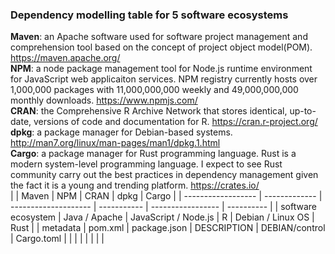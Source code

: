 ### Dependency modelling table for 5 software ecosystems

**Maven**: an Apache software used for software project management and comprehension tool based on the concept of project object model(POM). https://maven.apache.org/ <br>
**NPM**: a node package management tool for Node.js runtime environment for JavaScript web applicaiton services. NPM registry currently hosts over 1,000,000 packages with 11,000,000,000 weekly and 49,000,000,000 monthly downloads. https://www.npmjs.com/ <br>
**CRAN**: the Comprehensive R Archive Network that stores identical, up-to-date, versions of code and documentation for R. https://cran.r-project.org/ <br>
**dpkg**: a package manager for Debian-based systems. http://man7.org/linux/man-pages/man1/dpkg.1.html <br>
**Cargo**: a package manager for Rust programming language. Rust is a modern system-level programming language. I expect to see Rust community carry out the best practices in dependency management given the fact it is a young and trending platform. https://crates.io/ <br>
|                    | Maven         | NPM                  | CRAN        | dpkg              | Cargo      |
| ------------------ | ------------- | -------------------- | ----------- | ----------------- | ---------- |
| software ecosystem | Java / Apache | JavaScript / Node.js | R           | Debian / Linux OS | Rust       |
| metadata           | pom.xml       | package.json         | DESCRIPTION | DEBIAN/control    | Cargo.toml |
|                    |               |                      |             |                   |            |
